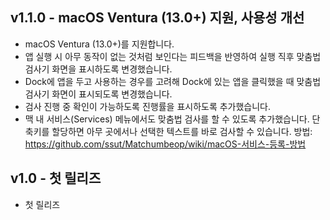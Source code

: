 ## v1.1.0 - macOS Ventura (13.0+) 지원, 사용성 개선

- macOS Ventura (13.0+)를 지원합니다.
- 앱 실행 시 아무 동작이 없는 것처럼 보인다는 피드백을 반영하여 실행 직후 맞춤법 검사기 화면을 표시하도록 변경했습니다.
- Dock에 앱을 두고 사용하는 경우를 고려해 Dock에 있는 앱을 클릭했을 때 맞춤법 검사기 화면이 표시되도록 변경했습니다.
- 검사 진행 중 확인이 가능하도록 진행률을 표시하도록 추가했습니다.
- 맥 내 서비스(Services) 메뉴에서도 맞춤법 검사를 할 수 있도록 추가했습니다. 단축키를 할당하면 아무 곳에서나 선택한 텍스트를 바로 검사할 수 있습니다. 방법: https://github.com/ssut/Matchumbeop/wiki/macOS-서비스-등록-방법

## v1.0 - 첫 릴리즈

- 첫 릴리즈
